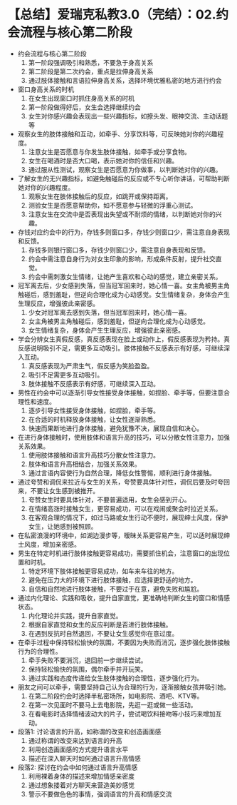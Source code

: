 # 【总结】爱瑞克私教3.0（完结）：02.约会流程与核心第二阶段

-   约会流程与核心第二阶段
    1.  第一阶段强调吸引和熟悉，不要急于身高关系
    2.  第二阶段是第二次约会，重点是拉伸身高关系
    3.  通过肢体接触和言语拉伸身高关系，选择环境优雅私密的地方进行约会
-   窗口身高关系的时机
    1.  在女生出现窗口时抓住身高关系的时机
    2.  第一阶段做得好后，女生会选择继续约会
    3.  女生对你感兴趣会表现出一些兴趣指标，如撩头发、眼神交流、主动话题等
-   观察女生的肢体接触和互动，如牵手、分享饮料等，可反映她对你的兴趣程度。
    1.  注意女生是否愿意与你发生肢体接触，如牵手或分享食物。
    2.  女生在喝酒时是否大口喝，表示她对你的信任和兴趣。
    3.  通过服从性测试，观察女生是否愿意为你做事，以判断她对你的兴趣。
-   了解女生的无兴趣指标，如避免触碰后的反应或不专心听你讲话，可帮助判断她对你的兴趣程度。
    1.  观察女生在肢体接触后的反应，如跳开或保持距离。
    2.  测验女生是否愿意帮助你，如不愿意参与轻微的浮重心测试。
    3.  注意女生在交流中是否表现出失望或不耐烦的情绪，以判断她对你的兴趣。
-   存钱对应约会中的行为，存钱多则窗口多，存钱少则窗口少，需注意自身表现和反馈。
    1.  存钱多则银行窗口多，存钱少则窗口少，需注意自身表现和反馈。
    2.  约会中需注意自身行为对女生印象的影响，形成条件反射，提升社交直觉。
    3.  约会中需刺激女生情绪，让她产生喜欢和心动的感觉，建立亲密关系。
-   冠军离去后，少女感到失落，但当冠军回来时，她心情一喜。女主角被男主角触碰后，感到羞耻，但逆向合理化成为心动感觉。女生情绪复杂，身体会产生生理反应，增强彼此亲密感。
    1.  少女对冠军离去感到失落，但当冠军回来时，她心情一喜。
    2.  女主角被男主角触碰后，感到羞耻，但逆向合理化成为心动感觉。
    3.  女生情绪复杂，身体会产生生理反应，增强彼此亲密感。
-   学会分辨女生真假反感，真反感表现在脸上或动作上，假反感表现为矜持。真反感说明吸引不足，需更多互动吸引。肢体接触不反感表示有好感，可继续深入互动。
    1.  真反感表现为严肃生气，假反感为笑脸盈盈。
    2.  吸引不足需更多互动吸引。
    3.  肢体接触不反感表示有好感，可继续深入互动。
-   男性在约会中可以逐渐引导女性接受身体接触，如捏脸、牵手等，但要注意合理性和速度。
    1.  逐步引导女性接受身体接触，如捏脸，牵手等。
    2.  在合适的时机释放身体接触，让女性逐渐熟悉。
    3.  快速而果断地进行身体接触，避免犹豫不决，展现自信和决心。
-   在进行身体接触时，使用肢体和语言升高的技巧，可以分散女性注意力，加强关系效果。
    1.  使用肢体接触和语言升高技巧分散女性注意力。
    2.  肢体和语言升高相结合，加强关系效果。
    3.  通过言语内容使行为自然合理，降低女性警惕，顺利进行身体接触。
-   通过夸赞和调侃来拉近与女生的关系，夸赞要具体针对性，调侃后要及时夸回来，不要让女生感到被推开。
    1.  夸赞女生时要具体针对，不要普遍适用，女生会感到开心。
    2.  在情绪高涨时接触女生，更容易成功，可以在戏闹或聚会时拉近关系。
    3.  在客观合理的情况下，如过马路或女生行动不便时，展现绅士风度，保护女生，让她感到被照顾。
-   在私密浪漫的环境中，如湖边漫步等，暧昧关系更容易产生，可以适时展现绅士风度，增加亲密感。
-   男生在特定时机进行肢体接触更容易成功，需要抓住机会，注意窗口的出现位置和时机。
    1.  特定环境下肢体接触更容易成功，如车来车往的地方。
    2.  避免在压力大的环境下进行肢体接触，应选择更舒适的地方。
    3.  自信和自然地进行肢体接触，不要过于在意，避免失败和尴尬。
-   通过内化理论、实践和吸收，提升自家直觉，更准确地判断女生的窗口和情感状态。
    1.  内化理论并实践，提升自家直觉。
    2.  根据自家直觉和女生的反应判断是否进行肢体接触。
    3.  在遇到反抗时自然退回，不要让女生感觉你在意过度。
-   在牵手过程中保持轻松愉快的氛围，不要因为失败而消沉，逐步强化肢体接触行为的合理性。
    1.  牵手失败不要消沉，退回前一步继续尝试。
    2.  保持轻松愉快的氛围，偶尔牵手并开玩笑。
    3.  通过实践和态度传递给女生肢体接触的合理性，逐步强化行为。
-   朋友之间可以牵手，需要坚持自己认为合理的行为，逐渐接触女孩并吸引她。
    1.  在第二阶段约会时选择半私密场所，如电影院、酒吧、KTV等。
    2.  在第一次见面时不要马上去电影院，先逛一逛或做一些活动。
    3.  在看电影时选择情绪波动大的片子，尝试喝饮料接吻等小技巧来增加互动。
-   段落1: 讨论语言的升高，如称谓的改变和创造画面感
    1.  通过称谓的改变来达到语言的升高
    2.  利用创造画面感的方式提升语言水平
    3.  描述在深入聊天时如何通过语言升高情感
-   段落2: 探讨在约会中如何通过语言升高情感
    1.  利用裸着身体的描述来增加情感亲密度
    2.  通过想象搂着对方聊天来营造美妙感觉
    3.  警示不要做色色的事情，强调语言的升高和情感交流